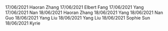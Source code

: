 17/06/2021 Haoran Zhang
17/06/2021 Elbert Fang
17/06/2021 Yang
17/06/2021 Nan
18/06/2021 Haoran Zhang
18/06/2021 Yang
18/06/2021 Nan Guo
18/06/2021 Yang Liu
18/06/2021 Yang Liu
18/06/2021 Sophie Sun
18/06/2021 Kyrie